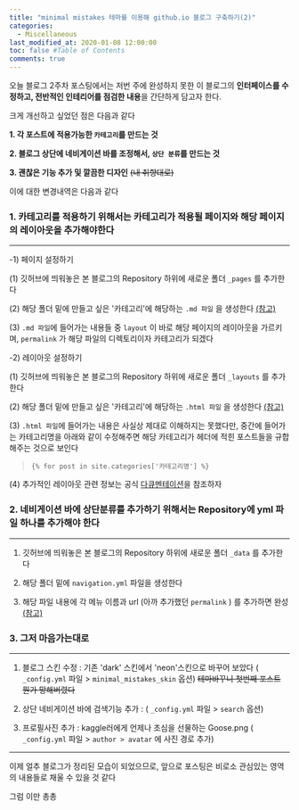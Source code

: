 ```yaml
---
title: "minimal mistakes 테마를 이용해 github.io 블로그 구축하기(2)"
categories: 
  - Miscellaneous
last_modified_at: 2020-01-08 12:00:00
toc: false #Table of Contents
comments: true
---
```


오늘 블로그 2주차 포스팅에서는 저번 주에 완성하지 못한 이 블로그의 **인터페이스를 수정하고, 전반적인 인테리어를 점검한 내용**을 간단하게 담고자 한다.

크게 개선하고 싶었던 점은 다음과 같다

**1. 각 포스트에 적용가능한 `카테고리`를 만드는 것**   

**2. 블로그 상단에 네비게이션 바를 조정해서, `상단 분류`를 만드는 것**    

**3. 괜찮은 기능 추가 및 깔끔한 디자인** ~~(내 취향대로)~~



이에 대한 변경내역은 다음과 같다


### 1. 카테고리를 적용하기 위해서는 카테고리가 적용될 페이지와 해당 페이지의 레이아웃을 추가해야한다
------

  -1) 페이지 설정하기
  
   (1) 깃허브에 띄워놓은 본 블로그의 Repository 하위에 새로운 폴더 `_pages` 를 추가한다   
   
   (2) 해당 폴더 밑에 만들고 싶은 '카테고리'에 해당하는 `.md 파일` 을 생성한다 [(참고)](https://github.com/ehyun0128/ehyun0128.github.io/tree/master/_pages)   
   
   (3) `.md 파일`에 들어가는 내용들 중 `layout` 이 바로 해당 페이지의 레이아웃을 가르키며, `permalink` 가 해당 파일의 디렉토리이자 카테고리가 되겠다   
    
  -2) 레이아웃 설정하기
  
  (1) 깃허브에 띄워놓은 본 블로그의 Repository 하위에 새로운 폴더 `_layouts` 를 추가한다    
  
  (2) 해당 폴더 밑에 만들고 싶은 '카테고리'에 해당하는 `.html 파일` 을 생성한다 [(참고)](https://github.com/ehyun0128/ehyun0128.github.io/tree/master/_layouts)    
  
  (3) `.html 파일`에 들어가는 내용은 사실상 제대로 이해하지는 못했다만, 중간에 들어가는 카테고리명을 아래와 같이 수정해주면 해당 카테고리가 헤더에 적힌 포스트들을 규합해주는 것으로 보인다   
  
  
> `{% for post in site.categories['카테고리명'] %}`


  (4) 추가적인 레이아웃 관련 정보는 공식 [다큐멘테이션](https://mmistakes.github.io/minimal-mistakes/docs/layouts/)을 참조하자    
  

### 2. 네비게이션 바에 상단분류를 추가하기 위해서는 Repository에 yml 파일 하나를 추가해야 한다
------

1) 깃허브에 띄워놓은 본 블로그의 Repository 하위에 새로운 폴더 `_data` 를 추가한다    

2) 해당 폴더 밑에 `navigation.yml` 파일을 생성한다   

3) 해당 파일 내용에 각 메뉴 이름과 url (아까 추가했던 `permalink` ) 를 추가하면 완성 [(참고)](https://mmistakes.github.io/minimal-mistakes/docs/navigation/)    


### 3. 그저 마음가는대로
------

1) 블로그 스킨 수정 : 기존 'dark' 스킨에서 'neon'스킨으로 바꾸어 보았다 ( `_config.yml` 파일 > `minimal_mistakes_skin` 옵션) ~~테마바꾸니 첫번째 포스트 뭔가 망해버렸다~~    

2) 상단 네비게이션 바에 검색기능 추가 : ( `_config.yml` 파일 > `search` 옵션)    

3) 프로필사진 추가 : kaggle러에게 언제나 초심을 선물하는 Goose.png ( `_config.yml` 파일 > `author > avatar` 에 사진 경로 추가)

------



이제 얼추 블로그가 정리된 모습이 되었으므로, 앞으로 포스팅은 비로소 관심있는 영역의 내용들로 채울 수 있을 것 같다

그럼 이만 총총
